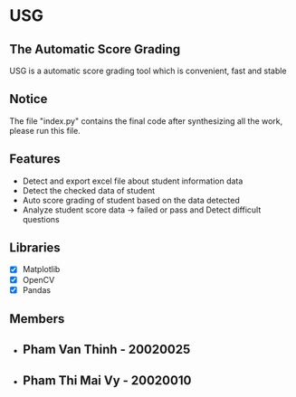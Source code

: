 # USG
## The Automatic Score Grading 

USG is a automatic score grading tool which is convenient, fast and stable

## Notice

The file "index.py" contains the final code after synthesizing all the work, please run this file.

## Features

- Detect and export excel file about student information data
- Detect the checked data of student 
- Auto score grading of student based on the data detected 
- Analyze student score data -> failed or pass and Detect difficult questions 

## Libraries
 - [X] Matplotlib
 - [X] OpenCV
 - [X] Pandas

## Members
 - ## Pham Van Thinh - 20020025
 - ## Pham Thi Mai Vy - 20020010

